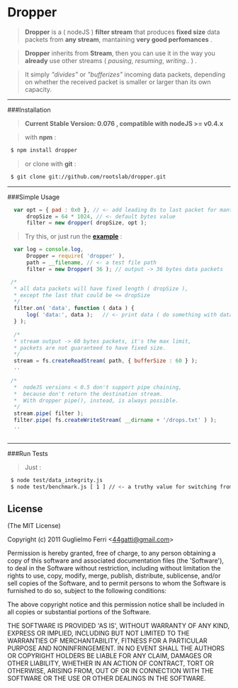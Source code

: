 # Dropper

> __Dropper__ is a ( nodeJS ) __filter stream__ that produces __fixed size__ data packets from __any stream__, mantaining __very good perfomances__ .

> __Dropper__ inherits from __Stream__, then you can use it in the way you __already__ use other streams
> ( _pausing_, _resuming_, _writing_.. ) .

> It simply _"divides"_ or _"bufferizes"_ incoming data packets, depending on whether 
> the received packet is smaller or larger than its own capacity.

---------

###Installation

> **Current __Stable__ Version: 0.076 , compatible with nodeJS >= v0.4.x**

> with __npm__ :

``` bash
 $ npm install dropper
```

> or clone with __git__ :


``` bash
 $ git clone git://github.com/rootslab/dropper.git
```
---------

###Simple Usage

``` javascript
  var opt = { pad : 0x0 }, // <- add leading 0s to last packet for mantaining a constant size 
      dropSize = 64 * 1024, // <- default bytes value
      filter = new dropper( dropSize, opt );
```

> Try this, or just run the __[example](https://github.com/rootslab/dropper/blob/master/examples/)__ :

``` javascript
  var log = console.log,
      Dropper = require( 'dropper' ),
      path = __filename, // <- a test file path
      filter = new Dropper( 36 ); // output -> 36 bytes data packets

 /*
  * all data packets will have fixed length ( dropSize ),
  * except the last that could be <= dropSize
  */  
  filter.on( 'data', function ( data ) {
      log( 'data:', data );   // <- print data ( do something with data )
  } );
  
  /*
  * stream output -> 60 bytes packets, it's the max limit,
  * packets are not guaranteed to have fixed size.
  */
  stream = fs.createReadStream( path, { bufferSize : 60 } );
  ..
  
 /*
  *  nodeJS versions < 0.5 don't support pipe chaining,
  *  because don't return the destination stream.
  *  With dropper pipe(), instead, is always possible.
  */
  stream.pipe( filter );
  filter.pipe( fs.createWriteStream( __dirname + '/drops.txt' ) );
  ..
  
```
----------
###Run Tests

> Just :


``` bash
 $ node test/data_integrity.js
 $ node test/benchmark.js [ 1 ] // <- a truthy value for switching from dropper to block-stream module use
```

## License 

(The MIT License)

Copyright (c) 2011 Guglielmo Ferri &lt;44gatti@gmail.com&gt;

Permission is hereby granted, free of charge, to any person obtaining
a copy of this software and associated documentation files (the
'Software'), to deal in the Software without restriction, including
without limitation the rights to use, copy, modify, merge, publish,
distribute, sublicense, and/or sell copies of the Software, and to
permit persons to whom the Software is furnished to do so, subject to
the following conditions:

The above copyright notice and this permission notice shall be
included in all copies or substantial portions of the Software.

THE SOFTWARE IS PROVIDED 'AS IS', WITHOUT WARRANTY OF ANY KIND,
EXPRESS OR IMPLIED, INCLUDING BUT NOT LIMITED TO THE WARRANTIES OF
MERCHANTABILITY, FITNESS FOR A PARTICULAR PURPOSE AND NONINFRINGEMENT.
IN NO EVENT SHALL THE AUTHORS OR COPYRIGHT HOLDERS BE LIABLE FOR ANY
CLAIM, DAMAGES OR OTHER LIABILITY, WHETHER IN AN ACTION OF CONTRACT,
TORT OR OTHERWISE, ARISING FROM, OUT OF OR IN CONNECTION WITH THE
SOFTWARE OR THE USE OR OTHER DEALINGS IN THE SOFTWARE.
